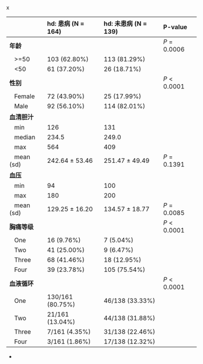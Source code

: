 x


|                       |hd: 患病 (N = 164)    |hd: 未患病 (N = 139)  |P-value      |
|:----------------------|:---------------------|:---------------------|:------------|
|**年龄**               |&nbsp;&nbsp;          |&nbsp;&nbsp;          |*P* = 0.0006 |
|&nbsp;&nbsp; >=50      |103 (62.80%)          |113 (81.29%)          |             |
|&nbsp;&nbsp; <50       |61 (37.20%)           |26 (18.71%)           |             |
|**性别**               |&nbsp;&nbsp;          |&nbsp;&nbsp;          |*P* < 0.0001 |
|&nbsp;&nbsp; Female    |72 (43.90%)           |25 (17.99%)           |             |
|&nbsp;&nbsp; Male      |92 (56.10%)           |114 (82.01%)          |             |
|**血清胆汁**           |&nbsp;&nbsp;          |&nbsp;&nbsp;          |&nbsp;&nbsp; |
|&nbsp;&nbsp; min       |126                   |131                   |             |
|&nbsp;&nbsp; median    |234.5                 |249.0                 |             |
|&nbsp;&nbsp; max       |564                   |409                   |             |
|&nbsp;&nbsp; mean (sd) |242.64 &plusmn; 53.46 |251.47 &plusmn; 49.49 |*P* = 0.1391 |
|**血压**               |&nbsp;&nbsp;          |&nbsp;&nbsp;          |&nbsp;&nbsp; |
|&nbsp;&nbsp; min       |94                    |100                   |             |
|&nbsp;&nbsp; max       |180                   |200                   |             |
|&nbsp;&nbsp; mean (sd) |129.25 &plusmn; 16.20 |134.57 &plusmn; 18.77 |*P* = 0.0085 |
|**胸痛等级**           |&nbsp;&nbsp;          |&nbsp;&nbsp;          |*P* < 0.0001 |
|&nbsp;&nbsp; One       |16 (9.76%)            |7 (5.04%)             |             |
|&nbsp;&nbsp; Two       |41 (25.00%)           |9 (6.47%)             |             |
|&nbsp;&nbsp; Three     |68 (41.46%)           |18 (12.95%)           |             |
|&nbsp;&nbsp; Four      |39 (23.78%)           |105 (75.54%)          |             |
|**血液循环**           |&nbsp;&nbsp;          |&nbsp;&nbsp;          |*P* < 0.0001 |
|&nbsp;&nbsp; One       |130/161 (80.75%)      |46/138 (33.33%)       |             |
|&nbsp;&nbsp; Two       |21/161 (13.04%)       |44/138 (31.88%)       |             |
|&nbsp;&nbsp; Three     |7/161 (4.35%)         |31/138 (22.46%)       |             |
|&nbsp;&nbsp; Four      |3/161 (1.86%)         |17/138 (12.32%)       |             |
* 